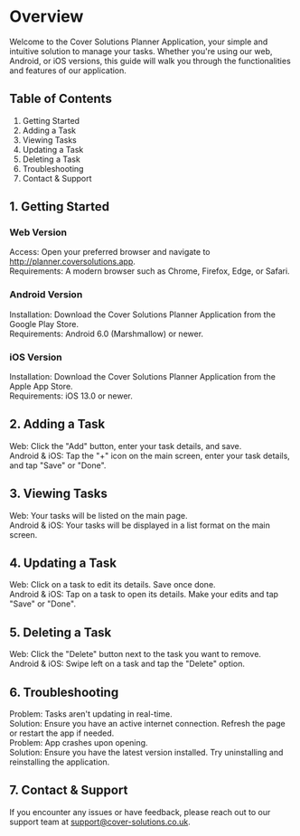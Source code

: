 # Overview
Welcome to the Cover Solutions Planner Application, your simple and intuitive solution to manage your tasks. Whether you're using our web, Android, or iOS versions, this guide will walk you through the functionalities and features of our application.

## Table of Contents
1. Getting Started
2. Adding a Task
3. Viewing Tasks
4. Updating a Task
5. Deleting a Task
6. Troubleshooting
7. Contact & Support

## 1. Getting Started
### Web Version
Access: Open your preferred browser and navigate to http://planner.coversolutions.app.  
Requirements: A modern browser such as Chrome, Firefox, Edge, or Safari.
### Android Version
Installation: Download the Cover Solutions Planner Application from the Google Play Store.  
Requirements: Android 6.0 (Marshmallow) or newer.
### iOS Version
Installation: Download the Cover Solutions Planner Application from the Apple App Store.  
Requirements: iOS 13.0 or newer.

## 2. Adding a Task
Web: Click the "Add" button, enter your task details, and save.  
Android & iOS: Tap the "+" icon on the main screen, enter your task details, and tap "Save" or "Done".  

## 3. Viewing Tasks
Web: Your tasks will be listed on the main page.  
Android & iOS: Your tasks will be displayed in a list format on the main screen.  

## 4. Updating a Task
Web: Click on a task to edit its details. Save once done.  
Android & iOS: Tap on a task to open its details. Make your edits and tap "Save" or "Done".  

## 5. Deleting a Task
Web: Click the "Delete" button next to the task you want to remove.  
Android & iOS: Swipe left on a task and tap the "Delete" option.  

## 6. Troubleshooting
Problem: Tasks aren't updating in real-time.  
Solution: Ensure you have an active internet connection. Refresh the page or restart the app if needed.  
Problem: App crashes upon opening.  
Solution: Ensure you have the latest version installed. Try uninstalling and reinstalling the application.  

## 7. Contact & Support
If you encounter any issues or have feedback, please reach out to our support team at support@cover-solutions.co.uk.